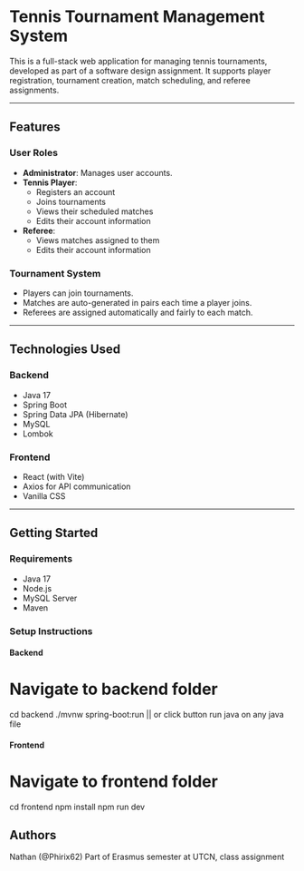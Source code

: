 #  Tennis Tournament Management System

This is a full-stack web application for managing tennis tournaments, developed as part of a software design assignment. It supports player registration, tournament creation, match scheduling, and referee assignments.

---

##  Features

###  User Roles
- **Administrator**: Manages user accounts.
- **Tennis Player**:
  - Registers an account
  - Joins tournaments
  - Views their scheduled matches
  - Edits their account information
- **Referee**:
  - Views matches assigned to them
  - Edits their account information

###  Tournament System
- Players can join tournaments.
- Matches are auto-generated in pairs each time a player joins.
- Referees are assigned automatically and fairly to each match.

---

##  Technologies Used

### Backend
- Java 17
- Spring Boot
- Spring Data JPA (Hibernate)
- MySQL
- Lombok

### Frontend
- React (with Vite)
- Axios for API communication
- Vanilla CSS

---

##  Getting Started

### Requirements
- Java 17
- Node.js
- MySQL Server
- Maven

### Setup Instructions

#### Backend
# Navigate to backend folder
cd backend
./mvnw spring-boot:run || or click button run java on any java file

#### Frontend
# Navigate to frontend folder
cd frontend
npm install
npm run dev

## Authors
Nathan (@Phirix62)
Part of Erasmus semester at UTCN, class assignment

